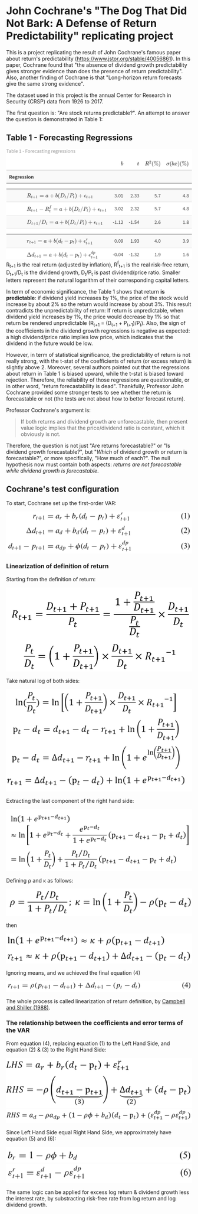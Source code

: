 # John Cochrane's "The Dog That Did Not Bark: A Defense of Return Predictability" replicating project
This is a project replicating the result of John Cochrane's famous paper about return's predictability (https://www.jstor.org/stable/40056861).
In this paper, Cochrane found that "the absence of dividend growth predictability gives stronger evidence than does the presence of return predictability".
Also, another finding of Cochrane is that "Long-horizon return forecasts give the same strong evidence".

The dataset used in this project is the annual Center for Research in Security (CRSP) data from 1926 to 2017.

The first question is: "Are stock returns predictable?". An attempt to answer the question is demonstrated in Table 1:

## Table 1 - Forecasting Regressions

![Table 1 - Forecasting Regressions](https://github.com/tunglinhpham/JCochrane_dog_did_not_bark/blob/main/Tables%20%26%20Figures/Table%201.png)
R<sub>t+1</sub> is the real return (adjusted by inflation), R<sup>f</sup><sub>t+1</sub> is the real risk-free return, D<sub>t+1</sub>/D<sub>t</sub> is the dividend growth, D<sub>t</sub>/P<sub>t</sub> is past dividend/price ratio. Smaller letters represent the natural logarithm of their corresponding capital letters.

In term of economic significance, the Table 1 shows that return **is predictable**: if dividend yield increases by 1%, the price of the stock would increase by about 2% so the return would increase by about 3%. This result contradicts the unpredictability of return: If return is unpredictable, when dividend yield increases by 1%, the price would decrease by 1% so that return be rendered unpredictable (R<sub>t+1</sub> = (D<sub>t+1</sub> + P<sub>t+1</sub>)/P<sub>t</sub>). Also, the sign of the coefficients in the dividend growth regressions is negative as expected: a high dividend/price ratio implies low price, which indicates that the dividend in the future would be low.

However, in term of statistical significance, the predictability of return is not really strong, with the t-stat of the coefficients of return (or excess return) is slightly above 2. Moreover, several authors pointed out that the regressions about return in Table 1 is biased upward, while the t-stat is biased toward rejection. Therefore, the reliability of those regressions are questionable, or in other word, "return forecastability is dead". Thankfully, Professor John Cochrane provided some stronger tests to see whether the return is forecastable or not (the tests are not about how to better forecast return).

Professor Cochrane's argument is:
>If both returns and dividend growth are unforecastable, then present value logic implies that the price/dividend ratio is constant, which it
obviously is not.

Therefore, the question is not just "Are returns forecastable?" or "Is dividend growth forecastable?", but "*Which* of dividend growth or return is forecastable?", or more specifically, "How much of each?". The null hypothesis now must contain both aspects: *returns are not forecastable while dividend growth is forecastable*.

## Cochrane's test configuration

To start, Cochrane set up the first-order VAR:

![VAR 1](https://github.com/tunglinhpham/JCochrane_dog_did_not_bark/blob/main/Math%20equations/VAR1.png)

### Linearization of definition of return

Starting from the definition of return:

![Linearization 1](https://github.com/tunglinhpham/JCochrane_dog_did_not_bark/blob/main/Math%20equations/Linearization1.png)

Take natural log of both sides:

![Linearization 2](https://github.com/tunglinhpham/JCochrane_dog_did_not_bark/blob/main/Math%20equations/Linearization2.png)

Extracting the last component of the right hand side:

![Linearization 3](https://github.com/tunglinhpham/JCochrane_dog_did_not_bark/blob/main/Math%20equations/Linearization3.png)

Defining ρ and κ as follows:

![Linearization 4](https://github.com/tunglinhpham/JCochrane_dog_did_not_bark/blob/main/Math%20equations/Linearization4.png)

then

![Linearization 5](https://github.com/tunglinhpham/JCochrane_dog_did_not_bark/blob/main/Math%20equations/Linearization5.png)

Ignoring means, and we achieved the final equation (4)

![Linearization 6](https://github.com/tunglinhpham/JCochrane_dog_did_not_bark/blob/main/Math%20equations/Linearization6.png)

The whole process is called linearization of return definition, by [Campbell and Shiller (1988)](https://www.jstor.org/stable/2961997).

### The relationship between the coefficients and error terms of the VAR

From equation (4), replacing equation (1) to the Left Hand Side, and equation (2) & (3) to the Right Hand Side:

![VAR 2](https://github.com/tunglinhpham/JCochrane_dog_did_not_bark/blob/main/Math%20equations/VAR2.png)
![VAR 3](https://github.com/tunglinhpham/JCochrane_dog_did_not_bark/blob/main/Math%20equations/VAR3.png)

Since Left Hand Side equal Right Hand Side, we approximately have equation (5) and (6):

![VAR 4](https://github.com/tunglinhpham/JCochrane_dog_did_not_bark/blob/main/Math%20equations/VAR4.png)
![VAR 5](https://github.com/tunglinhpham/JCochrane_dog_did_not_bark/blob/main/Math%20equations/VAR5.png)

The same logic can be applied for excess log return & dividend growth less the interest rate, by substracting risk-free rate from log return and log dividend growth.





